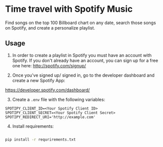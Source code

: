 # Time travel with Spotify Music

Find songs on the top 100 Billboard chart on any date, search those songs on Spotify, and create a personalize playlist.

## Usage

1. In order to create a playlist in Spotify you must have an account with Spotify. If you don't already have an account, you can sign up for a free one here: <http://spotify.com/signup/>

2. Once you've signed up/ signed in, go to the developer dashboard and create a new Spotify App:

<https://developer.spotify.com/dashboard/>

3. Create a `.env` file with the following variables:

```env
SPOTIPY_CLIENT_ID=<Your Spotify Client ID>
SPOTIPY_CLIENT_SECRET=<Your Spotify Client Secret>
SPOTIPY_REDIRECT_URI='http://example.com'
```

4. Install requirements: 

```bash

pip install -r requrirements.txt
```
